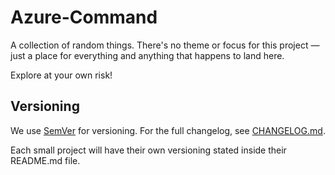 # Azure-Command
A collection of random things. There's no theme or focus for this project — just a place for everything and anything that happens to land here.

Explore at your own risk!

## Versioning
We use [SemVer](https://semver.org/) for versioning. For the full changelog, see [CHANGELOG.md](CHANGELOG.md).

Each small project will have their own versioning stated inside their README.md file.